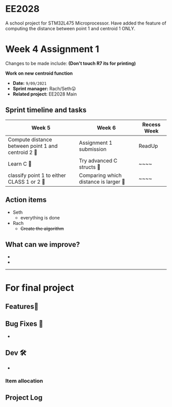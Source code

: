 # EE2028
A school project for STM32L475 Microprocessor.
Have added the feature of computing the distance between point 1 and centroid 1 ONLY. 

# Week 4 Assignment 1
Changes to be made include:
**(Don't touch R7 its for printing)</br>**

**Work on new centroid function</br>**



- **Date:** `9/09/2021`
- **Sprint manager:** Rach/Seth😛
- **Related project:** EE2028 Main

## Sprint timeline and tasks
|Week 5 |Week 6|Recess Week|
|--|--|--|
|Compute distance between point 1 and centroid 2 🚧|Assignment 1 submission|ReadUp|
|Learn C 🚧|Try advanced C structs 🚧|~~~~|
|classify point 1 to either CLASS 1 or 2 🚧|Comparing which distance is larger 🚧|~~~~|

## Action items
- Seth
  - everything is done
- Rach
  - ~~Create the algorithm~~

## What can we improve?
- 
- 


---------------

# For final project

## Features🥁


## Bug Fixes 🐛
- 
## Dev 🛠
- 


### Item allocation




## Project Log
